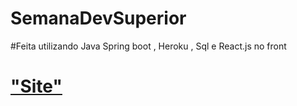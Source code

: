 # SemanaDevSuperior
#Feita utilizando Java Spring boot , Heroku , Sql e React.js no front
# ["Site"](https://sds1-walisson.netlify.app/)
